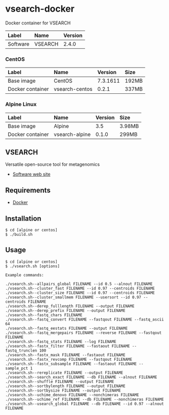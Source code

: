 # vsearch-docker

Docker container for VSEARCH

|Label|Name|Version|
|:--|:--|:--|
|Software|VSEARCH|2.4.0|

### CentOS

|Label|Name|Version|Size|
|:--|:--|:--|:--|
|Base image |CentOS|7.3.1611|192MB|
|Docker container|vsearch-centos|0.2.1|337MB|

### Alpine Linux

|Label|Name|Version|Size|
|:--|:--|:--|:--|
|Base image|Alpine|3.5|3.98MB|
|Docker container|vsearch-alpine|0.1.0|299MB|

## VSEARCH
Versatile open-source tool for metagenomics
- [Software web site](https://github.com/torognes/vsearch)

## Requirements
- [Docker](https://www.docker.com/)

## Installation
```
$ cd [alpine or centos]
$ ./build.sh
```

## Usage
```
$ cd [alpine or centos]
$ ./vsearch.sh [options]
```
```
Example commands:

./vsearch.sh--allpairs_global FILENAME --id 0.5 --alnout FILENAME
./vsearch.sh--cluster_fast FILENAME --id 0.97 --centroids FILENAME
./vsearch.sh--cluster_size FILENAME --id 0.97 --centroids FILENAME
./vsearch.sh--cluster_smallmem FILENAME --usersort --id 0.97 --centroids FILENAME
./vsearch.sh--derep_fulllength FILENAME --output FILENAME
./vsearch.sh--derep_prefix FILENAME --output FILENAME
./vsearch.sh--fastq_chars FILENAME
./vsearch.sh--fastq_convert FILENAME --fastqout FILENAME --fastq_ascii 64
./vsearch.sh--fastq_eestats FILENAME --output FILENAME
./vsearch.sh--fastq_mergepairs FILENAME --reverse FILENAME --fastqout FILENAME
./vsearch.sh--fastq_stats FILENAME --log FILENAME
./vsearch.sh--fastx_filter FILENAME --fastaout FILENAME --fastq_trunclen 100
./vsearch.sh--fastx_mask FILENAME --fastaout FILENAME
./vsearch.sh--fastx_revcomp FILENAME --fastqout FILENAME
./vsearch.sh--fastx_subsample FILENAME --fastaout FILENAME --sample_pct 1
./vsearch.sh--rereplicate FILENAME --output FILENAME
./vsearch.sh--search_exact FILENAME --db FILENAME --alnout FILENAME
./vsearch.sh--shuffle FILENAME --output FILENAME
./vsearch.sh--sortbylength FILENAME --output FILENAME
./vsearch.sh--sortbysize FILENAME --output FILENAME
./vsearch.sh--uchime_denovo FILENAME --nonchimeras FILENAME
./vsearch.sh--uchime_ref FILENAME --db FILENAME --nonchimeras FILENAME
./vsearch.sh--usearch_global FILENAME --db FILENAME --id 0.97 --alnout FILENAME
```
